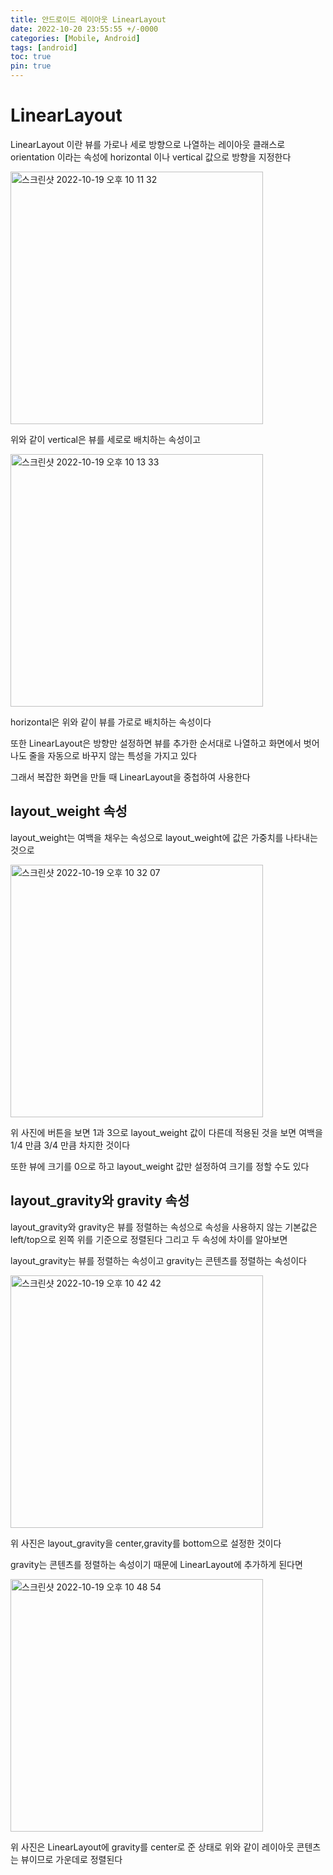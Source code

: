 ```yaml
---
title: 안드로이드 레이아웃 LinearLayout
date: 2022-10-20 23:55:55 +/-0000
categories: [Mobile, Android]
tags: [android]
toc: true
pin: true
---
```


# LinearLayout

LinearLayout 이란 뷰를 가로나 세로 방향으로 나열하는 레이아웃 클래스로
orientation 이라는 속성에 horizontal 이나 vertical 값으로 방향을 지정한다

<img width="404" alt="스크린샷 2022-10-19 오후 10 11 32" src="https://user-images.githubusercontent.com/102157871/196704123-b5bc0f98-2d40-42be-81f4-2ded4b2e2458.png">

위와 같이 vertical은 뷰를 세로로 배치하는 속성이고 


<img width="404" alt="스크린샷 2022-10-19 오후 10 13 33" src="https://user-images.githubusercontent.com/102157871/196704127-be7b70c4-123f-466f-a0be-c2d428c527dc.png">


horizontal은 위와 같이 뷰를 가로로 배치하는 속성이다

또한 LinearLayout은 방향만 설정하면 뷰를 추가한 순서대로 나열하고
화면에서 벗어나도 줄을 자동으로 바꾸지 않는 특성을 가지고 있다


그래서 복잡한 화면을 만들 때 LinearLayout을 중첩하여 사용한다

## layout_weight 속성

layout_weight는 여백을 채우는 속성으로 layout_weight에 값은 가중치를 나타내는 것으로

<img width="404" alt="스크린샷 2022-10-19 오후 10 32 07" src="https://user-images.githubusercontent.com/102157871/196705866-38fc0ce0-3998-44f6-a1cf-5ef6fb1dfdc2.png">

위 사진에 버튼을 보면 1과 3으로 layout_weight 값이 다른데 적용된 것을 보면
여백을 1/4 만큼 3/4 만큼 차지한 것이다

또한 뷰에 크기를 0으로 하고 layout_weight 값만 설정하여 크기를 정할 수도 있다

## layout_gravity와 gravity 속성

layout_gravity와 gravity은 뷰를 정렬하는 속성으로 속성을 사용하지 않는 기본값은
left/top으로 왼쪽 위를 기준으로 정렬된다 그리고 두 속성에 차이를 알아보면

layout_gravity는 뷰를 정렬하는 속성이고 gravity는
콘텐츠를 정렬하는 속성이다

<img width="404" alt="스크린샷 2022-10-19 오후 10 42 42" src="https://user-images.githubusercontent.com/102157871/196708396-ec483609-769c-495d-a660-1dfb1ae6d557.png">

위 사진은 layout_gravity을 center,gravity를 bottom으로
설정한 것이다

gravity는 콘텐츠를 정렬하는 속성이기 때문에 LinearLayout에 추가하게 된다면

<img width="404" alt="스크린샷 2022-10-19 오후 10 48 54" src="https://user-images.githubusercontent.com/102157871/196709851-6f5a2ab2-2ad8-4f0e-b5be-e13886da6810.png">

위 사진은 LinearLayout에 gravity를 center로 준 상태로
위와 같이 레이아웃 콘텐츠는 뷰이므로 가운데로 정렬된다